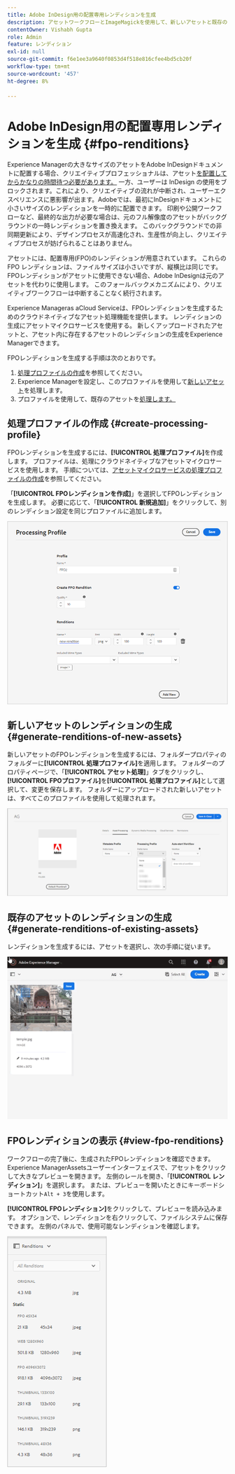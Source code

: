 ```yaml
---
title: Adobe InDesign用の配置専用レンディションを生成
description: アセットワークフローとImageMagickを使用して、新しいアセットと既存のExperience ManagerのFPOレンディションを生成します。
contentOwner: Vishabh Gupta
role: Admin
feature: レンディション
exl-id: null
source-git-commit: f6e1ee3a9640f0853d4f518e816cfee4bd5cb20f
workflow-type: tm+mt
source-wordcount: '457'
ht-degree: 8%

---
```


# Adobe InDesign用の配置専用レンディションを生成 {#fpo-renditions}

Experience Managerの大きなサイズのアセットをAdobe InDesignドキュメントに配置する場合、クリエイティブプロフェッショナルは、アセット[を配置してからかなりの時間待つ必要があります。](https://helpx.adobe.com/jp/indesign/using/placing-graphics.html) 一方、ユーザーは InDesign の使用をブロックされます。これにより、クリエイティブの流れが中断され、ユーザーエクスペリエンスに悪影響が出ます。Adobeでは、最初にInDesignドキュメントに小さいサイズのレンディションを一時的に配置できます。 印刷や公開ワークフローなど、最終的な出力が必要な場合は、元のフル解像度のアセットがバックグラウンドの一時レンディションを置き換えます。 このバックグラウンドでの非同期更新により、デザインプロセスが高速化され、生産性が向上し、クリエイティブプロセスが妨げられることはありません。

アセットには、配置専用(FPO)のレンディションが用意されています。 これらの FPO レンディションは、ファイルサイズは小さいですが、縦横比は同じです。FPOレンディションがアセットに使用できない場合、Adobe InDesignは元のアセットを代わりに使用します。 このフォールバックメカニズムにより、クリエイティブワークフローは中断することなく続行されます。

Experience Manageras aCloud Serviceは、FPOレンディションを生成するためのクラウドネイティブなアセット処理機能を提供します。 レンディションの生成にアセットマイクロサービスを使用する。 新しくアップロードされたアセットと、アセット内に存在するアセットのレンディションの生成をExperience Managerできます。

FPOレンディションを生成する手順は次のとおりです。
1. [処理プロファイルの作成](#create-processing-profile)を参照してください。
1. Experience Managerを設定し、このプロファイルを使用して[新しいアセット](#generate-renditions-of-new-assets)を処理します。
1. プロファイルを使用して、既存のアセットを[処理します。](#generate-renditions-of-existing-assets)

## 処理プロファイルの作成 {#create-processing-profile}

FPOレンディションを生成するには、**[!UICONTROL 処理プロファイル]**&#x200B;を作成します。 プロファイルは、処理にクラウドネイティブなアセットマイクロサービスを使用します。 手順については、[アセットマイクロサービスの処理プロファイルの作成](asset-microservices-configure-and-use.md)を参照してください。

「**[!UICONTROL FPOレンディションを作成]**」を選択してFPOレンディションを生成します。 必要に応じて、「**[!UICONTROL 新規追加]**」をクリックして、別のレンディション設定を同じプロファイルに追加します。

![create-processing-profile-fpo-renditions](assets/create-processing-profile-fpo-renditions.png)

## 新しいアセットのレンディションの生成 {#generate-renditions-of-new-assets}

新しいアセットのFPOレンディションを生成するには、フォルダープロパティのフォルダーに&#x200B;**[!UICONTROL 処理プロファイル]**&#x200B;を適用します。 フォルダーのプロパティページで、「**[!UICONTROL アセット処理]**」タブをクリックし、**[!UICONTROL FPOプロファイル]**&#x200B;を&#x200B;**[!UICONTROL 処理プロファイル]**&#x200B;として選択して、変更を保存します。 フォルダーにアップロードされた新しいアセットは、すべてこのプロファイルを使用して処理されます。

![add-fpo-rendition](assets/add-fpo-rendition.png)


## 既存のアセットのレンディションの生成 {#generate-renditions-of-existing-assets}

レンディションを生成するには、アセットを選択し、次の手順に従います。

![fpo-existing-asset-reprocess](assets/fpo-existing-asset-reprocess.gif)


## FPOレンディションの表示 {#view-fpo-renditions}

ワークフローの完了後に、生成されたFPOレンディションを確認できます。 Experience ManagerAssetsユーザーインターフェイスで、アセットをクリックして大きなプレビューを開きます。 左側のレールを開き、「**[!UICONTROL レンディション]**」を選択します。 または、プレビューを開いたときにキーボードショートカット`Alt + 3`を使用します。

**[!UICONTROL FPOレンディション]**&#x200B;をクリックして、プレビューを読み込みます。 オプションで、レンディションを右クリックして、ファイルシステムに保存できます。 左側のパネルで、使用可能なレンディションを確認します。

![rendition_list](assets/list-renditions.png)
